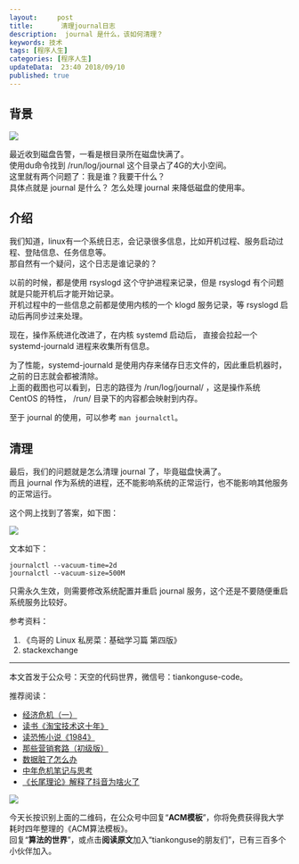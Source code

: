```yaml
---   
layout:     post  
title:       清理journal日志  
description:  journal 是什么，该如何清理？      
keywords: 技术 
tags: [程序人生]  
categories: [程序人生]  
updateData:  23:40 2018/09/10   
published: true   
---  
```



## 背景



![](http://res2018.tiankonguse.com/images/2018/09/disk-journal.png)   


最近收到磁盘告警，一看是根目录所在磁盘快满了。  
使用du命令找到 /run/log/journal 这个目录占了4G的大小空间。  
这里就有两个问题了：我是谁？我要干什么？  
具体点就是 journal 是什么？ 怎么处理 journal 来降低磁盘的使用率。  


## 介绍




我们知道，linux有一个系统日志，会记录很多信息，比如开机过程、服务启动过程、登陆信息、任务信息等。  
那自然有一个疑问，这个日志是谁记录的？    


以前的时候，都是使用 rsyslogd 这个守护进程来记录，但是 rsyslogd 有个问题就是只能开机后才能开始记录。  
开机过程中的一些信息之前都是使用内核的一个 klogd 服务记录，等 rsyslogd 启动后再同步过来处理。  


现在，操作系统进化改进了，在内核 systemd 启动后， 直接会拉起一个 systemd-journald 进程来收集所有信息。  


为了性能，systemd-journald 是使用内存来储存日志文件的，因此重启机器时，之前的日志就会都被清除。  
上面的截图也可以看到，日志的路径为 /run/log/journal/ ，这是操作系统 CentOS 的特性， /run/ 目录下的内容都会映射到内存。  


至于 journal 的使用，可以参考 `man journalctl`。  


## 清理


最后，我们的问题就是怎么清理 journal 了，毕竟磁盘快满了。  
而且 journal 作为系统的进程，还不能影响系统的正常运行，也不能影响其他服务的正常运行。  


这个网上找到了答案，如下图：



![](http://res2018.tiankonguse.com/images/2018/09/clear-journal.png)   


文本如下：  


```
journalctl --vacuum-time=2d
journalctl --vacuum-size=500M
```


只需永久生效，则需要修改系统配置并重启 journal 服务，这个还是不要随便重启系统服务比较好。  


参考资料：  
1. 《鸟哥的 Linux 私房菜：基础学习篇 第四版》  
2. stackexchange  





---


本文首发于公众号：天空的代码世界，微信号：tiankonguse-code。  


推荐阅读：  


* [经济危机（一）](https://mp.weixin.qq.com/s/hxO7oR8cLljSClYS-yE6pw)   
* [读书《淘宝技术这十年》](https://mp.weixin.qq.com/s/IeOQGh22U_1TPrf6sYYTkQ)  
* [读恐怖小说《1984》](https://mp.weixin.qq.com/s/q7HL5o_R5cqJc0b9Ll7EMw)    
* [那些营销套路（初级版）](https://mp.weixin.qq.com/s/xdvqZo9ll6kaL66Cdx)   
* [数据脏了怎么办](https://mp.weixin.qq.com/s/Blw4yxmIsE51dzzbNcfFbg)    
* [中年危机笔记与思考](https://mp.weixin.qq.com/s/dFzDtZS0JN6hhpc1DF-e_g)     
* [《长尾理论》解释了抖音为啥火了](https://mp.weixin.qq.com/s/sFWtMYj_WOKdgjolo7T56A)  



![](http://res2018.tiankonguse.com/images/tiankonguse-support.png)   


今天长按识别上面的二维码，在公众号中回复“**ACM模板**”，你将免费获得我大学耗时四年整理的《ACM算法模板》。  
回复“**算法的世界**”，或点击**阅读原文**加入“tiankonguse的朋友们”，已有三百多个小伙伴加入。  



